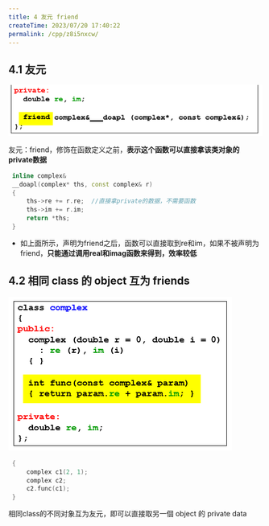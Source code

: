 ```yaml
---
title: 4 友元 friend
createTime: 2023/07/20 17:40:22
permalink: /cpp/z8i5nxcw/
---
```




## 4.1 友元

![img](https://raw.githubusercontent.com/PLUS-WAVE/blog-image/master/img/202307160906644.png)

友元：friend，修饰在函数定义之前，**表示这个函数可以直接拿该类对象的private数据**

<!--more-->

```cpp
 inline complex&
 __doapl(complex* ths, const complex& r)
 {
     ths->re += r.re;  //直接拿private的数据，不需要函数
     ths->im += r.im;
     return *ths;
 }
```

- 如上面所示，声明为friend之后，函数可以直接取到re和im，如果不被声明为friend，**只能通过调用real和imag函数来得到，效率较低**

## 4.2 相同 class 的 object 互为 friends

![img](https://raw.githubusercontent.com/PLUS-WAVE/blog-image/master/img/202307160907920.png)

```cpp
 {
     complex c1(2, 1);
     complex c2;
     c2.func(c1);
 }
```

相同class的不同对象互为友元，即可以直接取另一個 object 的 private data
